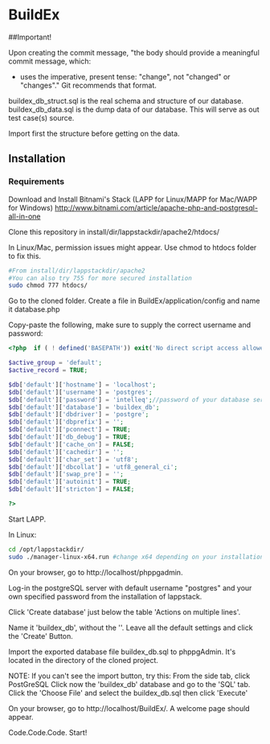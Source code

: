 # BuildEx

##Important!

Upon creating the commit message, 
"the body should provide a meaningful commit message, which:
- uses the imperative, present tense: "change", not "changed" or "changes"."
Git recommends that format.

buildex_db_struct.sql is the real schema and structure of our database.
buildex_db_data.sql is the dump data of our database. This will serve as out test case(s) source.

Import first the structure before getting on the data.

## Installation

### Requirements

Download and Install Bitnami's Stack (LAPP for Linux/MAPP for Mac/WAPP for Windows)
http://www.bitnami.com/article/apache-php-and-postgresql-all-in-one

Clone this repository in install/dir/lappstackdir/apache2/htdocs/

In Linux/Mac, permission issues might appear. Use chmod to htdocs folder to fix this.

```bash
#From install/dir/lappstackdir/apache2
#You can also try 755 for more secured installation
sudo chmod 777 htdocs/ 
```

Go to the cloned folder. Create a file in BuildEx/application/config and name it database.php

Copy-paste the following, make sure to supply the correct username and password:

```php
<?php  if ( ! defined('BASEPATH')) exit('No direct script access allowed');

$active_group = 'default';
$active_record = TRUE;

$db['default']['hostname'] = 'localhost';
$db['default']['username'] = 'postgres';
$db['default']['password'] = 'intelleq';//password of your database server. Change this. Leave it blank by default.
$db['default']['database'] = 'buildex_db';
$db['default']['dbdriver'] = 'postgre';
$db['default']['dbprefix'] = '';
$db['default']['pconnect'] = TRUE;
$db['default']['db_debug'] = TRUE;
$db['default']['cache_on'] = FALSE;
$db['default']['cachedir'] = '';
$db['default']['char_set'] = 'utf8';
$db['default']['dbcollat'] = 'utf8_general_ci';
$db['default']['swap_pre'] = '';
$db['default']['autoinit'] = TRUE;
$db['default']['stricton'] = FALSE;

?>
```

Start LAPP.

In Linux:

```bash
cd /opt/lappstackdir/
sudo ./manager-linux-x64.run #change x64 depending on your installation
```

On your browser, go to http://localhost/phppgadmin.

Log-in the postgreSQL server with default username "postgres" and your own specified password from the installation of lappstack.

Click 'Create database' just below the table 'Actions on multiple lines'.

Name it 'buildex_db', without the ''. Leave all the default settings and click the 'Create' Button.

Import the exported database file buildex_db.sql to phppgAdmin. It's located in the directory of the cloned project.

NOTE: If you can't see the import button, try this:
  From the side tab, click PostGreSQL
  Click now the 'buildex_db' database and go to the 'SQL' tab.
  Click the 'Choose File' and select the buildex_db.sql then click 'Execute'

On your browser, go to http://localhost/BuildEx/. A welcome page should appear.

Code.Code.Code. Start!

